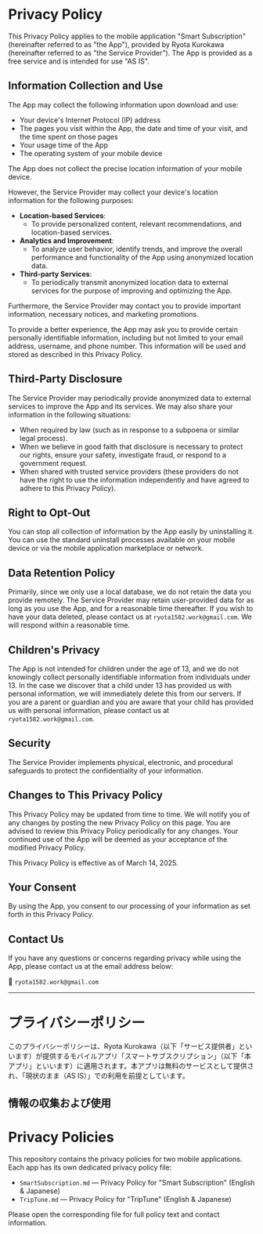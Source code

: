 # Privacy Policy

This Privacy Policy applies to the mobile application "Smart Subscription" (hereinafter referred to as "the App"), provided by Ryota Kurokawa (hereinafter referred to as "the Service Provider"). The App is provided as a free service and is intended for use "AS IS".

## Information Collection and Use

The App may collect the following information upon download and use:

- Your device's Internet Protocol (IP) address
- The pages you visit within the App, the date and time of your visit, and the time spent on those pages
- Your usage time of the App
- The operating system of your mobile device

The App does not collect the precise location information of your mobile device.

However, the Service Provider may collect your device's location information for the following purposes:

- **Location-based Services**:
  - To provide personalized content, relevant recommendations, and location-based services.
- **Analytics and Improvement**:
  - To analyze user behavior, identify trends, and improve the overall performance and functionality of the App using anonymized location data.
- **Third-party Services**:
  - To periodically transmit anonymized location data to external services for the purpose of improving and optimizing the App.

Furthermore, the Service Provider may contact you to provide important information, necessary notices, and marketing promotions.

To provide a better experience, the App may ask you to provide certain personally identifiable information, including but not limited to your email address, username, and phone number. This information will be used and stored as described in this Privacy Policy.

## Third-Party Disclosure

The Service Provider may periodically provide anonymized data to external services to improve the App and its services. We may also share your information in the following situations:

- When required by law (such as in response to a subpoena or similar legal process).
- When we believe in good faith that disclosure is necessary to protect our rights, ensure your safety, investigate fraud, or respond to a government request.
- When shared with trusted service providers (these providers do not have the right to use the information independently and have agreed to adhere to this Privacy Policy).

## Right to Opt-Out

You can stop all collection of information by the App easily by uninstalling it. You can use the standard uninstall processes available on your mobile device or via the mobile application marketplace or network.

## Data Retention Policy

Primarily, since we only use a local database, we do not retain the data you provide remotely. The Service Provider may retain user-provided data for as long as you use the App, and for a reasonable time thereafter. If you wish to have your data deleted, please contact us at `ryota1582.work@gmail.com`. We will respond within a reasonable time.

## Children's Privacy

The App is not intended for children under the age of 13, and we do not knowingly collect personally identifiable information from individuals under 13. In the case we discover that a child under 13 has provided us with personal information, we will immediately delete this from our servers. If you are a parent or guardian and you are aware that your child has provided us with personal information, please contact us at `ryota1582.work@gmail.com`.

## Security

The Service Provider implements physical, electronic, and procedural safeguards to protect the confidentiality of your information.

## Changes to This Privacy Policy

This Privacy Policy may be updated from time to time. We will notify you of any changes by posting the new Privacy Policy on this page. You are advised to review this Privacy Policy periodically for any changes. Your continued use of the App will be deemed as your acceptance of the modified Privacy Policy.

This Privacy Policy is effective as of March 14, 2025.

## Your Consent

By using the App, you consent to our processing of your information as set forth in this Privacy Policy.

## Contact Us

If you have any questions or concerns regarding privacy while using the App, please contact us at the email address below:

📧 `ryota1582.work@gmail.com`

---

# プライバシーポリシー

このプライバシーポリシーは、Ryota Kurokawa（以下「サービス提供者」といいます）が提供するモバイルアプリ「スマートサブスクリプション」（以下「本アプリ」といいます）に適用されます。本アプリは無料のサービスとして提供され、「現状のまま（AS IS）」での利用を前提としています。

## 情報の収集および使用

# Privacy Policies

This repository contains the privacy policies for two mobile applications. Each app has its own dedicated privacy policy file:

- `SmartSubscription.md` — Privacy Policy for "Smart Subscription" (English & Japanese)
- `TripTune.md` — Privacy Policy for "TripTune" (English & Japanese)

Please open the corresponding file for full policy text and contact information.

